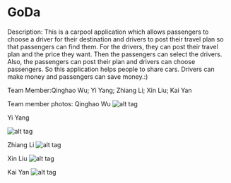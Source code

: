 # GoDa

Description: This is a carpool application which allows passengers to choose a driver for their destination and drivers to post their travel plan so that passengers can find them. For the drivers, they can post their travel plan and the price they want. Then the passengers can select the drivers. Also, the passengers can post their plan and drivers can choose passengers. So this application helps people to share cars. Drivers can make money and passengers can save money.:)

Team Member:Qinghao Wu; Yi Yang; Zhiang Li; Xin Liu; Kai Yan

Team member photos:
Qinghao Wu
![alt tag](https://cloud.githubusercontent.com/assets/8999618/10401856/9111f406-6e76-11e5-99c2-998a99d03628.JPG)

Yi Yang

![alt tag](https://cloud.githubusercontent.com/assets/12179911/10402063/db5193a4-6e77-11e5-8d28-eb22dda48430.jpg)

Zhiang Li
![alt tag](https://cloud.githubusercontent.com/assets/9508990/10402023/9bbe97be-6e77-11e5-9ce8-b48020183ad6.JPG)

Xin Liu
![alt tag](https://cloud.githubusercontent.com/assets/14937101/10402128/53367286-6e78-11e5-9d54-81f2e49bc935.JPG)

Kai Yan
![alt tag](https://cloud.githubusercontent.com/assets/9508990/10402194/b504ef92-6e78-11e5-8040-f2b32c272f8f.jpg)

